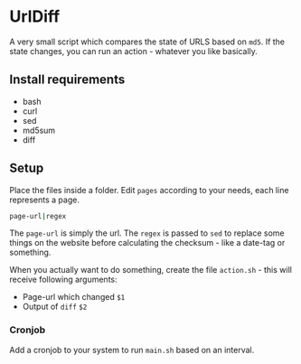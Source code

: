 # UrlDiff
A very small script which compares the state of URLS based on `md5`. If the state changes, you can run an action - whatever you like basically.

## Install requirements
* bash
* curl
* sed
* md5sum
* diff

## Setup
Place the files inside a folder.
Edit `pages` according to your needs, each line represents a page.

```bash
page-url|regex
```
The `page-url` is simply the url. The `regex` is passed to `sed` to replace some things on the website before calculating the checksum - like a date-tag or something.

When you actually want to do something, create the file `action.sh` - this will receive following arguments:
* Page-url which changed `$1`
* Output of `diff` `$2`
### Cronjob
Add a cronjob to your system to run `main.sh` based on an interval.
